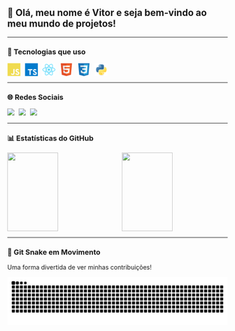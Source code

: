 ## 👋 Olá, meu nome é Vitor e seja bem-vindo ao meu mundo de projetos!
---

### 🚀 Tecnologias que uso

<div style="display: flex; align-items: center; gap: 10px;">
  <img alt="Vitor-Js" height="30" src="https://raw.githubusercontent.com/devicons/devicon/master/icons/javascript/javascript-plain.svg">
  <img alt="Vitor-Ts" height="30" src="https://raw.githubusercontent.com/devicons/devicon/master/icons/typescript/typescript-plain.svg">
  <img alt="Vitor-React" height="30" src="https://raw.githubusercontent.com/devicons/devicon/master/icons/react/react-original.svg">
  <img alt="Vitor-HTML" height="30" src="https://raw.githubusercontent.com/devicons/devicon/master/icons/html5/html5-original.svg">
  <img alt="Vitor-CSS" height="30" src="https://raw.githubusercontent.com/devicons/devicon/master/icons/css3/css3-original.svg">
  <img alt="Vitor-Python" height="30" src="https://raw.githubusercontent.com/devicons/devicon/master/icons/python/python-original.svg">
</div>

---

### 🌐 Redes Sociais

<div style="display: flex; align-items: center; gap: 10px; margin-top: 10px;">
  <a href="https://instagram.com/balcoo_" target="_blank">
    <img src="https://img.shields.io/badge/-Instagram-%23E4405F?style=for-the-badge&logo=instagram&logoColor=white">
  </a>
  <a href="mailto:balcovitor764@gmail.com">
    <img src="https://img.shields.io/badge/-Gmail-%23333?style=for-the-badge&logo=gmail&logoColor=white">
  </a>
  <a href="https://www.linkedin.com/in/vitor-cardoso-balco-4a6a21359" target="_blank">
    <img src="https://img.shields.io/badge/-LinkedIn-%230077B5?style=for-the-badge&logo=linkedin&logoColor=white">
  </a>
</div>

---

### 📊 Estatísticas do GitHub

<div style="display: flex; gap: 20px;">
  <img height="180em" width="48%" src="https://github-readme-stats.vercel.app/api?username=vitorbalco&show_icons=true&theme=dark&include_all_commits=true&count_private=true"/>
  <img height="180em" width="48%" src="https://github-readme-stats.vercel.app/api/top-langs/?username=vitorbalco&layout=compact&theme=dark"/>
</div>

---

### 🐍 Git Snake em Movimento
  Uma forma divertida de ver minhas contribuições!

<img src="https://raw.githubusercontent.com/vitorbalco/vitorbalco/output/snake.svg" alt="Snake animation" />

        

